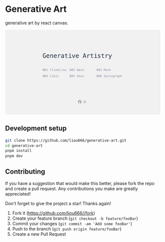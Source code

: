 # Generative Art

generative art by react canvas.

![](./public/snapshots/index.png)

## Development setup

```sh
git clone https://github.com/liou666/generative-art.git
cd generative-art
pnpm install
pnpm dev
```

##  Contributing

If you have a suggestion that would make this better, please fork the repo and create a pull request. Any contributions you make are greatly appreciated! 

Don't forget to give the project a star! Thanks again!

1. Fork it (<https://github.com/liou666//fork>)
2. Create your feature branch (`git checkout -b feature/fooBar`)
3. Commit your changes (`git commit -am 'Add some fooBar'`)
4. Push to the branch (`git push origin feature/fooBar`)
5. Create a new Pull Request

